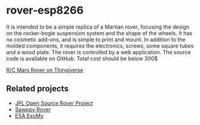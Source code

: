 # rover-esp8266

It is intended to be a simple replica of a Martian rover, focusing the design on the rocker-bogie suspension system and the shape of the wheels. 
It has no cosmetic add-ons, and is simple to print and mount. In addition to the molded components, it requires the electronics, screws, some square tubes and a wood plate. 
The rover is controlled by a web application. The source code is available on GitHub. Total cost should be below 300$

[R/C Mars Rover on Thingiverse](https://www.thingiverse.com/thing:4792133)



## Related projects

* [JPL Open Source Rover Project](https://github.com/nasa-jpl/open-source-rover)
* [Sawppy Rover](https://hackaday.io/project/158208-sawppy-the-rover)
* [ESA ExoMy](https://github.com/esa-prl/ExoMy)
